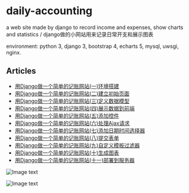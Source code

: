 # daily-accounting
a web site made by django to record income and expenses, show charts and statistics / django做的小网站用来记录日常开支和展示图表

environment: python 3, django 3, bootstrap 4, echarts 5, mysql, uwsgi, nginx.

## Articles
* [用Django做一个简单的记账网站(一)环境搭建](https://www.byincd.com/bobjiang/article-01166/)
* [用Django做一个简单的记账网站(二)建立初始页面](https://www.byincd.com/bobjiang/article-01167/)
* [用Django做一个简单的记账网站(三)定义数据模型](https://www.byincd.com/bobjiang/article-01168/)
* [用Django做一个简单的记账网站(四)展示数据到前端](https://www.byincd.com/bobjiang/article-01169/)
* [用Django做一个简单的记账网站(五)添加控件](https://www.byincd.com/bobjiang/article-01171/)
* [用Django做一个简单的记账网站(六)处理Ajax请求](https://www.byincd.com/bobjiang/article-01174/)
* [用Django做一个简单的记账网站(七)添加日期时间选择器](https://www.byincd.com/bobjiang/article-01175/)
* [用Django做一个简单的记账网站(八)提交表单](https://www.byincd.com/bobjiang/article-01176/)
* [用Django做一个简单的记账网站(九)自定义模板过滤器](https://www.byincd.com/bobjiang/article-01177/)
* [用Django做一个简单的记账网站(十)生成图表](https://www.byincd.com/bobjiang/article-01179/)
* [用Django做一个简单的记账网站(十一)部署到服务器](https://www.byincd.com/bobjiang/article-01180/)


![Image text](https://www.byincd.com/media/upload/Bo/2021/01/26/deploy_history_record.png)

![Image text](https://www.byincd.com/media/upload/Bo/2021/01/26/deploy_charts.png)
